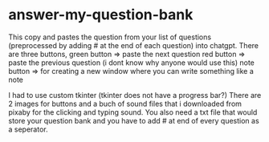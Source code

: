 # answer-my-question-bank
This copy and pastes the question from your list of questions (preprocessed by adding # at the end of each question) into chatgpt. There are three buttons, 
green button => paste the next question
red button => paste the previous question (i dont know why anyone would use this)
note button => for creating a new window where you can write something like a note

I had to use custom tkinter (tkinter does not have a progress bar?)
There are 2 images for buttons and a buch of sound files that i downloaded from pixaby for the clicking and typing sound.
You also need a txt file that would store your question bank and you have to add # at end of every question as a seperator.
